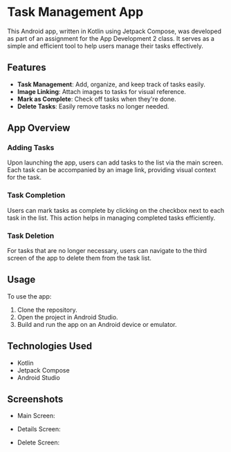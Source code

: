 # Task Management App

This Android app, written in Kotlin using Jetpack Compose, was developed as part of an assignment for the App Development 2 class. It serves as a simple and efficient tool to help users manage their tasks effectively.

## Features

- **Task Management**: Add, organize, and keep track of tasks easily.
- **Image Linking**: Attach images to tasks for visual reference.
- **Mark as Complete**: Check off tasks when they're done.
- **Delete Tasks**: Easily remove tasks no longer needed.

## App Overview

### Adding Tasks
Upon launching the app, users can add tasks to the list via the main screen. Each task can be accompanied by an image link, providing visual context for the task.

### Task Completion
Users can mark tasks as complete by clicking on the checkbox next to each task in the list. This action helps in managing completed tasks efficiently.

### Task Deletion
For tasks that are no longer necessary, users can navigate to the third screen of the app to delete them from the task list.

## Usage

To use the app:
1. Clone the repository.
2. Open the project in Android Studio.
3. Build and run the app on an Android device or emulator.

## Technologies Used

- Kotlin
- Jetpack Compose
- Android Studio

## Screenshots

- Main Screen:



- Details Screen:



- Delete Screen:




